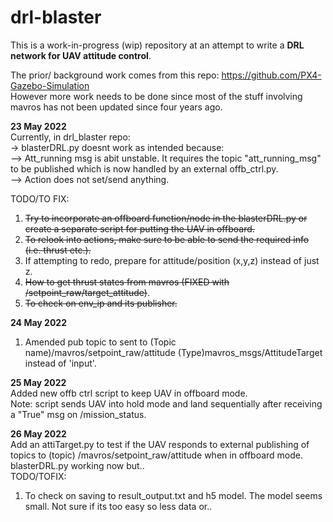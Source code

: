 # drl-blaster
This is a work-in-progress (wip) repository at an attempt to write a **DRL network for UAV attitude control**.  

The prior/ background work comes from this repo: https://github.com/PX4-Gazebo-Simulation  
However more work needs to be done since most of the stuff involving mavros has not been updated since four years ago.  

**23 May 2022**  
Currently, in drl_blaster repo:  
-> blasterDRL.py doesnt work as intended because:  
--> Att_running msg is abit unstable. It requires the topic "att_running_msg" to be published which is now handled by an external offb_ctrl.py.   
--> Action does not set/send anything.  

TODO/TO FIX:  
1) ~~Try to incorporate an offboard function/node in the blasterDRL.py or create a separate script for putting the UAV in offboard.~~  
2) ~~To relook into actions, make sure to be able to send the required info (i.e. thrust etc.).~~  
3) If attempting to redo, prepare for attitude/position (x,y,z) instead of just z.  
4) ~~How to get thrust states from mavros (FIXED with /setpoint_raw/target_attitude)~~.  
5) ~~To check on env_ip and its publisher.~~  


**24 May 2022**  
1) Amended pub topic to sent to (Topic name)/mavros/setpoint_raw/attitude (Type)mavros_msgs/AttitudeTarget instead of 'input'.  


**25 May 2022**  
Added new offb ctrl script to keep UAV in offboard mode.  
Note: script sends UAV into hold mode and land sequentially after receiving a "True" msg on /mission_status.  

**26 May 2022**  
Add an attiTarget.py to test if the UAV responds to external publishing of topics to (topic) /mavros/setpoint_raw/attitude when in offboard mode.  
blasterDRL.py working now but..  
TODO/TOFIX:  
1) To check on saving to result_output.txt and h5 model. The model seems small. Not sure if its too easy so less data or..  
